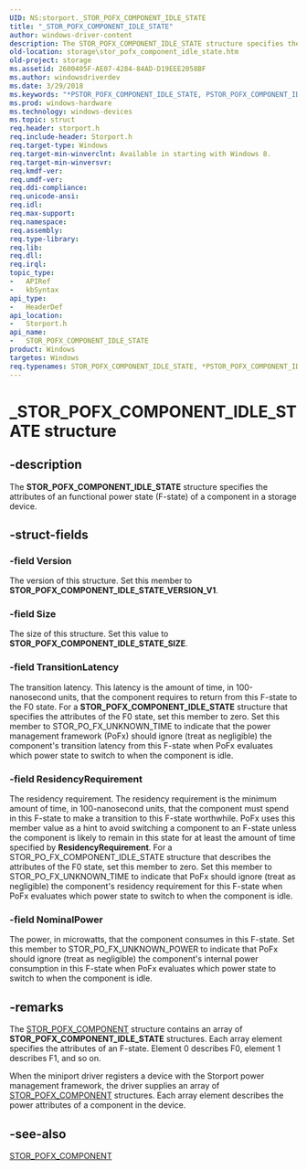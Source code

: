 ```yaml
---
UID: NS:storport._STOR_POFX_COMPONENT_IDLE_STATE
title: "_STOR_POFX_COMPONENT_IDLE_STATE"
author: windows-driver-content
description: The STOR_POFX_COMPONENT_IDLE_STATE structure specifies the attributes of an functional power state (F-state) of a component in a storage device.
old-location: storage\stor_pofx_component_idle_state.htm
old-project: storage
ms.assetid: 2600405F-AE07-4284-84AD-D19EEE2058BF
ms.author: windowsdriverdev
ms.date: 3/29/2018
ms.keywords: "*PSTOR_POFX_COMPONENT_IDLE_STATE, PSTOR_POFX_COMPONENT_IDLE_STATE, PSTOR_POFX_COMPONENT_IDLE_STATE structure pointer [Storage Devices], STOR_POFX_COMPONENT_IDLE_STATE, STOR_POFX_COMPONENT_IDLE_STATE structure [Storage Devices], _STOR_POFX_COMPONENT_IDLE_STATE, storage.stor_pofx_component_idle_state, storport/PSTOR_POFX_COMPONENT_IDLE_STATE, storport/STOR_POFX_COMPONENT_IDLE_STATE"
ms.prod: windows-hardware
ms.technology: windows-devices
ms.topic: struct
req.header: storport.h
req.include-header: Storport.h
req.target-type: Windows
req.target-min-winverclnt: Available in starting with Windows 8.
req.target-min-winversvr: 
req.kmdf-ver: 
req.umdf-ver: 
req.ddi-compliance: 
req.unicode-ansi: 
req.idl: 
req.max-support: 
req.namespace: 
req.assembly: 
req.type-library: 
req.lib: 
req.dll: 
req.irql: 
topic_type:
-	APIRef
-	kbSyntax
api_type:
-	HeaderDef
api_location:
-	Storport.h
api_name:
-	STOR_POFX_COMPONENT_IDLE_STATE
product: Windows
targetos: Windows
req.typenames: STOR_POFX_COMPONENT_IDLE_STATE, *PSTOR_POFX_COMPONENT_IDLE_STATE
---
```


# _STOR_POFX_COMPONENT_IDLE_STATE structure


## -description


The <b>STOR_POFX_COMPONENT_IDLE_STATE</b> structure specifies the attributes of an functional power state (F-state) of a component in a storage device.


## -struct-fields




### -field Version

The version of this structure. Set this member to <b>STOR_POFX_COMPONENT_IDLE_STATE_VERSION_V1</b>.


### -field Size

The size of this structure. Set this value to <b>STOR_POFX_COMPONENT_IDLE_STATE_SIZE</b>.


### -field TransitionLatency

The transition latency. This latency is the amount of time, in 100-nanosecond units, that the component requires to return from this F-state to the F0 state. For a <b>STOR_POFX_COMPONENT_IDLE_STATE</b> structure that specifies the attributes of the F0 state, set this member to zero. Set this member to STOR_PO_FX_UNKNOWN_TIME to indicate that the power management framework (PoFx) should ignore (treat as negligible) the component's transition latency from this F-state when PoFx evaluates which power state to switch to when the component is idle.


### -field ResidencyRequirement

The residency requirement. The residency requirement is the minimum amount of time, in 100-nanosecond units, that the component must spend in this F-state to make a transition to this F-state worthwhile. PoFx uses this member value as a hint to avoid switching a component to an F-state unless the component is likely to remain in this state for at least the amount of time specified by <b>ResidencyRequirement</b>. For a STOR_PO_FX_COMPONENT_IDLE_STATE structure that describes the attributes of the F0 state, set this member to zero. Set this member to STOR_PO_FX_UNKNOWN_TIME to indicate that PoFx should ignore (treat as negligible) the component's residency requirement for this F-state when PoFx evaluates which power state to switch to when the component is idle.


### -field NominalPower

The power, in microwatts, that the component consumes in this F-state. Set this member to STOR_PO_FX_UNKNOWN_POWER to indicate that PoFx should ignore (treat as negligible) the component's internal power consumption in this F-state when PoFx evaluates which power state to switch to when the component is idle. 


## -remarks



 The <a href="https://msdn.microsoft.com/library/windows/hardware/hh920427">STOR_POFX_COMPONENT</a> structure contains an array of <b>STOR_POFX_COMPONENT_IDLE_STATE</b> structures. Each array element specifies the attributes of an F-state. Element 0 describes F0, element 1 describes F1, and so on.

When the miniport driver registers a device with the Storport power management framework, the driver supplies an array of <a href="https://msdn.microsoft.com/library/windows/hardware/hh920427">STOR_POFX_COMPONENT</a> structures. Each array element describes the power attributes of a component in the device.




## -see-also




<a href="https://msdn.microsoft.com/library/windows/hardware/hh920427">STOR_POFX_COMPONENT</a>
 

 

